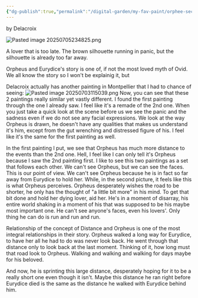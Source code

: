 ```yaml
---
{"dg-publish":true,"permalink":"/digital-garden/my-fav-paint/orphee-secourant-eurydice/"}
---
```


by Delacroix

![Pasted image 20250705234825.png](/img/user/Pasted%20image%2020250705234825.png)

A lover that is too late. The brown silhouette running in panic, but the silhouette is already too far away.

Orpheus and Eurydice's story is one of, if not the most loved myth of Ovid. We all know the story so I won't be explainig it, but 

Delacroix actually has another painting in Montpellier that I had to chance of seeing:
![Pasted image 20250703115039.png](/img/user/png%20jpg/Pasted%20image%2020250703115039.png) 
Now, you can see that these 2 paintings really similar yet vastly different. I found the first painting through the one I already saw. I feel like it's a remade of the 2nd one. 
When you just take a quick look at the scene before us we see the panic and the sadness even if we do not see any facial expressions. We look at the way Orpheus is drawn, he doesn't have any qualities that makes us understand it's him, except from the gut wrenching and distressed figure of his. I feel like it's the same for the first painting as well.

In the first painting I put, we see that Orpheus has much more distance to the events than the 2nd one. Hell, I feel like I can only tell it's Orpheus because I saw the 2nd painting first. I like to see this two paintings as a set that follows each other. We can't see Orpheus, but we can see the faces. This is our point of view. We can't see Orpheus because he is in fact so far away from Eurydice to hold her. While, in the second picture, it feels like this is what Orpheus perceives. Orpheus desperately wishes the road to be shorter, he only has the thought of "a little bit more" in his mind. To get that bit done and hold her dying lover, aid her. He's in a moment of disarray, his entire world shaking in a moment of his that was supposed to be his maybe most important one. He can't see anyone's faces, even his lovers'. Only thing he can do is run and run and run.

Relationship of the concept of Distance and Orpheus is one of the most integral relationships in their story. Orpheus walked a long way for Eurydice, to have her all he had to do was never look back. He went through that distance only to look back at the last moment. Thinking of it, how long must that road look to Orpheus. Walking and walking and walking for days maybe for his beloved.

And now, he is sprinting this large distance, desperately hoping for it to be a really short one even though it isn't. Maybe this distance he ran right before Eurydice died is the same as the distance he walked with Eurydice behind him. 